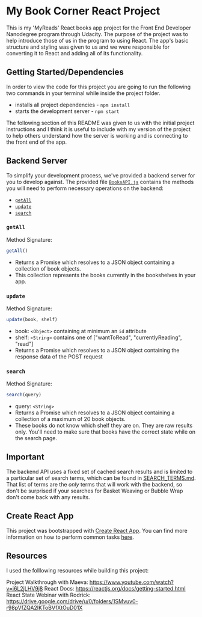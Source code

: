 # My Book Corner React Project

This is my 'MyReads' React books app project for the Front End Developer Nanodegree program through Udacity.  The purpose of the project was to help introduce those of us in the program to using React.  The app's basic structure and styling was given to us and we were responsible for converting it to React and adding all of its functionality.  

## Getting Started/Dependencies

In order to view the code for this project you are going to run the following two commands in your terminal while inside the project folder.  

* installs all project dependencies - `npm install`
* starts the development server - `npm start`

The following section of this README was given to us with the initial project instructions and I think it is useful to include with my version of the project to help others understand how the server is working and is connecting to the front end of the app.

## Backend Server

To simplify your development process, we've provided a backend server for you to develop against. The provided file [`BooksAPI.js`](src/BooksAPI.js) contains the methods you will need to perform necessary operations on the backend:

* [`getAll`](#getall)
* [`update`](#update)
* [`search`](#search)

### `getAll`

Method Signature:

```js
getAll()
```

* Returns a Promise which resolves to a JSON object containing a collection of book objects.
* This collection represents the books currently in the bookshelves in your app.

### `update`

Method Signature:

```js
update(book, shelf)
```

* book: `<Object>` containing at minimum an `id` attribute
* shelf: `<String>` contains one of ["wantToRead", "currentlyReading", "read"]  
* Returns a Promise which resolves to a JSON object containing the response data of the POST request

### `search`

Method Signature:

```js
search(query)
```

* query: `<String>`
* Returns a Promise which resolves to a JSON object containing a collection of a maximum of 20 book objects.
* These books do not know which shelf they are on. They are raw results only. You'll need to make sure that books have the correct state while on the search page.

## Important
The backend API uses a fixed set of cached search results and is limited to a particular set of search terms, which can be found in [SEARCH_TERMS.md](SEARCH_TERMS.md). That list of terms are the _only_ terms that will work with the backend, so don't be surprised if your searches for Basket Weaving or Bubble Wrap don't come back with any results.

## Create React App

This project was bootstrapped with [Create React App](https://github.com/facebookincubator/create-react-app). You can find more information on how to perform common tasks [here](https://github.com/facebookincubator/create-react-app/blob/master/packages/react-scripts/template/README.md).

## Resources

I used the folllowing resources while building this project:

Project Walkthrough with Maeva: https://www.youtube.com/watch?v=i6L2jLHV9j8
React Docs: https://reactjs.org/docs/getting-started.html
React State Webinar with Rodrick: https://drive.google.com/drive/u/0/folders/1SMvuv0-r98pVfZQA2IKToBVfXtOuD01X
